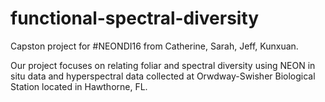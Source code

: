 # functional-spectral-diversity
Capston project for #NEONDI16 from Catherine, Sarah, Jeff, Kunxuan.

Our project focuses on relating foliar and spectral diversity using NEON in situ data and hyperspectral data collected at Orwdway-Swisher Biological Station located in Hawthorne, FL.
